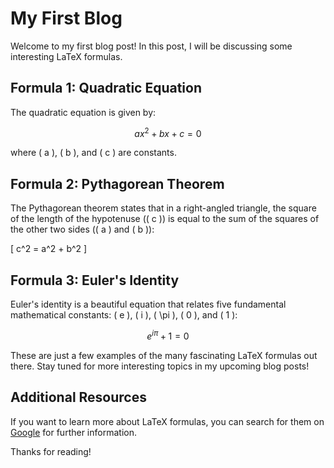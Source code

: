 # My First Blog

Welcome to my first blog post! In this post, I will be discussing some interesting LaTeX formulas.

## Formula 1: Quadratic Equation

The quadratic equation is given by:

$$ ax^2 + bx + c = 0 $$

where \( a \), \( b \), and \( c \) are constants.

## Formula 2: Pythagorean Theorem

The Pythagorean theorem states that in a right-angled triangle, the square of the length of the hypotenuse (\( c \)) is equal to the sum of the squares of the other two sides (\( a \) and \( b \)):

\[ c^2 = a^2 + b^2 \]

## Formula 3: Euler's Identity

Euler's identity is a beautiful equation that relates five fundamental mathematical constants: \( e \), \( i \), \( \pi \), \( 0 \), and \( 1 \):

$$ e^{i\pi} + 1 = 0 $$

These are just a few examples of the many fascinating LaTeX formulas out there. Stay tuned for more interesting topics in my upcoming blog posts!

## Additional Resources
If you want to learn more about LaTeX formulas, you can search for them on [Google](https://www.google.com) for further information.

Thanks for reading!